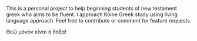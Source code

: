 This is a personal project to help beginning students of new testament greek who aims to be fluent.
I approach Koine Greek study using living language approach.
Feel free to contribute or comment for feature requests.

Θεῷ μόνον είναι ἡ δόξα! 
